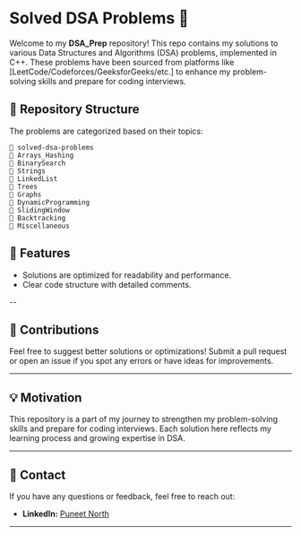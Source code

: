 # Solved DSA Problems 🚀

Welcome to my **DSA_Prep** repository! This repo contains my solutions to various Data Structures and Algorithms (DSA) problems, implemented in C++. These problems have been sourced from platforms like [LeetCode/Codeforces/GeeksforGeeks/etc.] to enhance my problem-solving skills and prepare for coding interviews.

## 📁 Repository Structure

The problems are categorized based on their topics:

```
📎 solved-dsa-problems  
🗾 Arrays_Hashing  
🗾 BinarySearch  
🗾 Strings  
🗾 LinkedList 
🗾 Trees  
🗾 Graphs  
🗾 DynamicProgramming  
🗾 SlidingWindow 
🗾 Backtracking  
🗾 Miscellaneous  
```
## 🌟 Features

- Solutions are optimized for readability and performance.
- Clear code structure with detailed comments.


--

## 🤝 Contributions

Feel free to suggest better solutions or optimizations! Submit a pull request or open an issue if you spot any errors or have ideas for improvements.

---

## 💡 Motivation

This repository is a part of my journey to strengthen my problem-solving skills and prepare for coding interviews. Each solution here reflects my learning process and growing expertise in DSA.

---

## 📧 Contact

If you have any questions or feedback, feel free to reach out:

- **LinkedIn:** [Puneet North](https://www.linkedin.com/in/puneet-north/)

---



